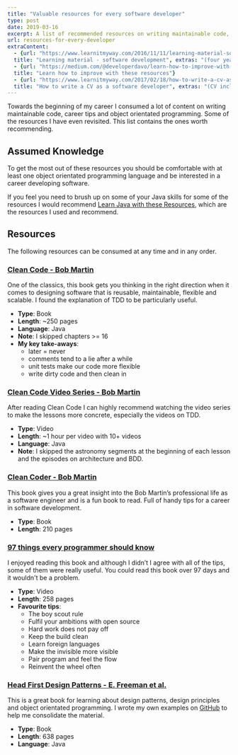 ```yaml
---
title: "Valuable resources for every software developer"
type: post
date: 2019-03-16
excerpt: A list of recommended resources on writing maintainable code, career tips and object orientated programming
url: resources-for-every-developer
extraContent:
  - {url: "https://www.learnitmyway.com/2016/11/11/learning-material-software-development/", 
  title: "Learning material - software development", extras: "(four years worth of resources, starting with Introduction to Computer Science)"}
  - {url: "https://medium.com/@developerdavo/learn-how-to-improve-with-these-resources-732c26204115",
  title: "Learn how to improve with these resources"}
  - {url: "https://www.learnitmyway.com/2017/02/18/how-to-write-a-cv-as-a-software-developer/", 
  title: "How to write a CV as a software developer", extras: "(CV included)"}
---
```


Towards the beginning of my career I consumed a lot of content on writing maintainable code, career tips and object orientated programming. Some of the resources I have even revisited. This list contains the ones worth recommending.

<!--more-->

## Assumed Knowledge
To get the most out of these resources you should be comfortable with at least one object orientated programming language and be interested in a career developing software.  

If you feel you need to brush up on some of your Java skills for some of the resources I would recommend [Learn Java with these Resources](https://learnitmyway.com/2017/07/02/learn-java-with-these-resources/), which are the resources I used and recommend.

## Resources
The following resources can be consumed at any time and in any order.

### [Clean Code - Bob Martin](https://www.goodreads.com/book/show/3735293-clean-code)   
One of the classics, this book gets you thinking in the right direction when it comes to designing software that is reusable, maintainable, flexible and scalable. I found the explanation of TDD to be particularly useful.

* **Type**: Book
* **Length**: ~250 pages
* **Language**: Java
* **Note**: I skipped chapters >= 16
* **My key take-aways**:
  * later = never
  * comments tend to a lie after a while
  * unit tests make our code more flexible
  * write dirty code and then clean in

### [Clean Code Video Series - Bob Martin](https://www.safaribooksonline.com/library/view/clean-code/9780134661742/)
After reading Clean Code I can highly recommend watching the video series to make the lessons more concrete, especially
the videos on TDD.

* **Type**: Video
* **Length**:  ~1 hour per video with 10+ videos
* **Language**: Java
* **Note**: I skipped the astronomy segments at the beginning of each lesson and the episodes on architecture and BDD. 

### [Clean Coder - Bob Martin](https://www.goodreads.com/book/show/10284614-the-clean-coder?from_search=true)
This book gives you a great insight into the Bob Martin’s professional life as a software engineer 
and is a fun book to read. Full of handy tips for a career in software development.

* **Type**: Book
* **Length**: 210 pages

### [97 things every programmer should know](https://www.goodreads.com/book/show/7003902-97-things-every-programmer-should-know?ac=1&from_search=true)
I enjoyed reading this book and although I didn’t I agree with all of the tips, some of them were really useful. You could read this book over 97 days and it wouldn't be a problem.

* **Type**: Video
* **Length**:  258 pages
* **Favourite tips**:
  * The boy scout rule
  * Fulfil your ambitions with open source
  * Hard work does not pay off
  * Keep the build clean
  * Learn foreign languages
  * Make the invisible more visible
  * Pair program and feel the flow
  * Reinvent the wheel often

### [Head First Design Patterns - E. Freeman et al.](http://www.wickedlysmart.com/head-first-design-patterns/)
This is a great book for learning about design patterns, design principles and object orientated programming. I wrote my own examples on [GitHub](https://github.com/DeveloperDavo/DesignPatterns) to help me consolidate the material.

* **Type**: Book
* **Length**:  638 pages
* **Language**: Java
